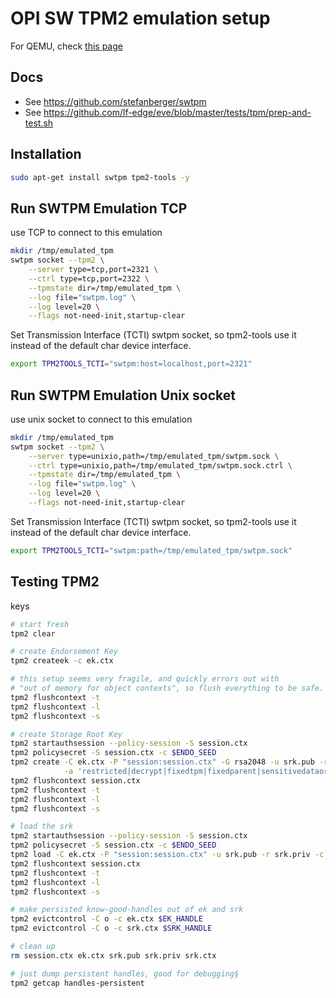 # OPI SW TPM2 emulation setup

For QEMU, check [this page](./qemu_tpm_setup.md)

## Docs

- See <https://github.com/stefanberger/swtpm>
- See <https://github.com/lf-edge/eve/blob/master/tests/tpm/prep-and-test.sh>

## Installation

```bash
sudo apt-get install swtpm tpm2-tools -y
```

## Run SWTPM Emulation TCP

use TCP to connect to this emulation

```bash
mkdir /tmp/emulated_tpm
swtpm socket --tpm2 \
    --server type=tcp,port=2321 \
    --ctrl type=tcp,port=2322 \
    --tpmstate dir=/tmp/emulated_tpm \
    --log file="swtpm.log" \
    --log level=20 \
    --flags not-need-init,startup-clear
```

Set Transmission Interface (TCTI) swtpm socket, so tpm2-tools use it instead of the default char device interface.

```bash
export TPM2TOOLS_TCTI="swtpm:host=localhost,port=2321"
```

## Run SWTPM Emulation Unix socket

use unix socket to connect to this emulation

```bash
mkdir /tmp/emulated_tpm
swtpm socket --tpm2 \
    --server type=unixio,path=/tmp/emulated_tpm/swtpm.sock \
    --ctrl type=unixio,path=/tmp/emulated_tpm/swtpm.sock.ctrl \
    --tpmstate dir=/tmp/emulated_tpm \
    --log file="swtpm.log" \
    --log level=20 \
    --flags not-need-init,startup-clear
```

Set Transmission Interface (TCTI) swtpm socket, so tpm2-tools use it instead of the default char device interface.

```bash
export TPM2TOOLS_TCTI="swtpm:path=/tmp/emulated_tpm/swtpm.sock"
```

## Testing TPM2

keys

```bash
# start fresh
tpm2 clear

# create Endorsement Key
tpm2 createek -c ek.ctx

# this setup seems very fragile, and quickly errors out with
# "out of memory for object contexts", so flush everything to be safe.
tpm2 flushcontext -t
tpm2 flushcontext -l
tpm2 flushcontext -s

# create Storage Root Key
tpm2 startauthsession --policy-session -S session.ctx
tpm2 policysecret -S session.ctx -c $ENDO_SEED
tpm2 create -C ek.ctx -P "session:session.ctx" -G rsa2048 -u srk.pub -r srk.priv \
            -a 'restricted|decrypt|fixedtpm|fixedparent|sensitivedataorigin|userwithauth'
tpm2 flushcontext session.ctx
tpm2 flushcontext -t
tpm2 flushcontext -l
tpm2 flushcontext -s

# load the srk
tpm2 startauthsession --policy-session -S session.ctx
tpm2 policysecret -S session.ctx -c $ENDO_SEED
tpm2 load -C ek.ctx -P "session:session.ctx" -u srk.pub -r srk.priv -c srk.ctx
tpm2 flushcontext session.ctx
tpm2 flushcontext -t
tpm2 flushcontext -l
tpm2 flushcontext -s

# make persisted know-good-handles out of ek and srk
tpm2 evictcontrol -C o -c ek.ctx $EK_HANDLE
tpm2 evictcontrol -C o -c srk.ctx $SRK_HANDLE

# clean up
rm session.ctx ek.ctx srk.pub srk.priv srk.ctx

# just dump persistent handles, good for debugging§
tpm2 getcap handles-persistent
```

